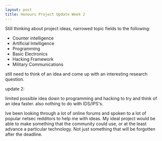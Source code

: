 ```yaml
---
layout: post
title: Honours Project Update Week 2
---
```


Still thinking about project ideas, narrowed topic fields to the following:

- Counter intelligence
- Artificial Intelligence
- Programming
- Basic Electronics
- Hacking Framework
- Military Communications

still need to think of an idea and come up with an interesting research question.

update 2:

limited possible idea down to programming and hacking to try and think of an idea faster.
also nothing to do with IDS/IPS's.

Ive been looking through a lot of online forums and spoken to a lot of popular netsec redditors to help me with ideas.
My ideal project would be able to make something that the community could use, or at the least advance a particular technology. 
Not just something that will be forgotten after the deadline.